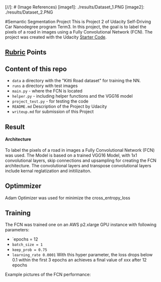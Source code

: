 ﻿﻿﻿﻿[//]: # (Image References)
[image1]: ./results/Dataset_1.PNG
[image2]: ./results/Dataset_2.PNG﻿


#Semantic Segmentation Project
This is Project 2 of Udacity Self-Driving Car Nanodegree program Term3. 
In this project, the goal is to label the pixels of a road in images using a Fully Convolutional Network (FCN).
The project was created with the Udacity [Starter Code](https://github.com/udacity/CarND-Semantic-Segmentation).

## [Rubric](https://review.udacity.com/#!/rubrics/989/view) Points

## Content of this repo
 - `data` a directory with the  "Kitti Road dataset" for training the NN.
 - `runs` a directory with test images
 - `main.py` - where the FCN is located 
 - `helper.py` - including helper functions and the VGG16 model
 - `project_test.py` - for testing the code
 - `README.md` Description of the Project by Udacity
 - `writeup.md` for submission of this Project
#####
## Result
#### Architecture
To label the pixels of a road in images a Fully Convolutional Network (FCN) was used. The Model is based on a trained VGG16 Model, with 1x1 convolutional layers, skip connections and upsampling for creating the FCN architecture. 
The convolutional layers and transpose convolutional layers include kernal reglatization and initilizaiton.

## Optimmizer
Adam Optimizer was used for minimize the cross_entropy_loss 

## Training
The FCN was trained one on an AWS p2.xlarge GPU instance with following parameters:
- `epochs = 12
- `batch_size = 1`
- `keep_prob = 0.75`
- `learning_rate 0.0001`
With this hyper parameter, the loss drops below 0.1 within the first 3 epochs an achieves a final value of xxx after 12 epochs

Example pictures of the FCN performance:











